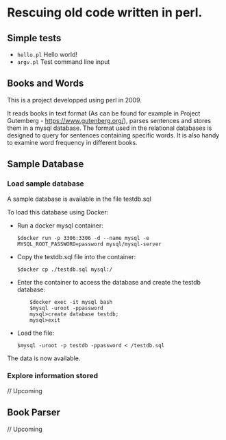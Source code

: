 # Rescuing old code written in perl.

## Simple tests

- `hello.pl` Hello world!
- `argv.pl` Test command line input

## Books and Words

This is a project developped using perl in 2009.

It reads books in text format (As can be found for example in Project Gutemberg - https://www.gutenberg.org/), parses sentences and stores them in a mysql database. The format used in the relational databases is designed to query for sentences containing specific words. It is also handy to examine word frequency in different books.

## Sample Database

### Load sample database

A sample database is available in the file testdb.sql

To load this database using Docker:

- Run a docker mysql container:


	`$docker run -p 3306:3306 -d --name mysql -e MYSQL_ROOT_PASSWORD=password mysql/mysql-server`
	
- Copy the testdb.sql file into the container:


	`$docker cp ./testdb.sql mysql:/`
	
- Enter the container to access the database and create the testdb database:


	```
		$docker exec -it mysql bash
		$mysql -uroot -ppassword
		mysql>create database testdb;
		mysql>exit
	```
	
- Load the file:


	`$mysql -uroot -p testdb -ppassword < /testdb.sql`
	

The data is now available.

### Explore information stored

// Upcoming

## Book Parser

// Upcoming

